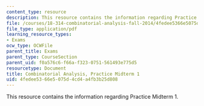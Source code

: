 ```yaml
---
content_type: resource
description: This resource contains the information regarding Practice Midterm 1.
file: /courses/18-314-combinatorial-analysis-fall-2014/4fedee5366e5075d4cd4a4fb3b25d808_MIT18_314F14_pracq1.pdf
file_type: application/pdf
learning_resource_types:
- Exams
ocw_type: OCWFile
parent_title: Exams
parent_type: CourseSection
parent_uid: f0a576c6-f66a-f323-0751-561493e775d5
resourcetype: Document
title: Combinatorial Analysis, Practice Midterm 1
uid: 4fedee53-66e5-075d-4cd4-a4fb3b25d808
---
```

This resource contains the information regarding Practice Midterm 1.